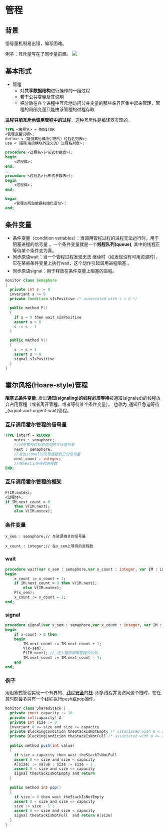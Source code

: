 
# 管程

## 背景

信号量机制易出错，编写困难。

例子：互斥量写在了同步量前面。
![](https://chillcharlie-img.oss-cn-hangzhou.aliyuncs.com/Screenshot%20from%202023-06-01%2010-02-05.png)

## 基本形式

- 管程
	- 对**共享数据结构**进行操作的一组过程
	- 若干公共变量及其说明
	- 把分散在各个进程中互斥地访问公共变量的那些临界区集中起来管理，管 程的局部变量只能由该管程的过程存取

**进程只能互斥地调用管程中的过程**，这种互斥性是编译器实现的。


``` pascal
TYPE <管程名> = MONITOR
<管程变量说明>;
define <（能被其他模块引用的）过程名列表>;
use <（要引用的模块外定义的）过程名列表>；

procedure <过程名>(<形式参数表>);
begin
	<过程体>；
end;
……
procedure <过程名>(<形式参数表>);
begin
	<过程体>；
end;

begin
	<管程的局部数据初始化语句>；
end;
```

## 条件变量

- 条件变量（condition variables）：当调用管程过程的进程无法运行时，用于阻塞进程的信号量 。一个条件变量就是一个**线程队列(queue)**, 其中的线程正等待某个条件变为真。
- 同步原语wait：当一个管程过程发现无法 继续时（如发现没有可用资源时），它在某些条件变量上执行wait，这个动作引起调用进程阻塞 。
- 同步原语signal：用于释放在条件变量上阻塞的进程。

```java
monitor class Semaphore
{
  private int s := 0
  invariant s >= 0
  private Condition sIsPositive /* associated with s > 0 */

  public method P()
  {
    if s = 0 then wait sIsPositive
    assert s > 0
    s := s - 1
  }

  public method V()
  {
    s := s + 1
    assert s > 0
    signal sIsPositive
  }
}
```



## 霍尔风格(Hoare-style)管程

**阻塞式条件变量**. 发出**通知(signaling)的线程必须等待**被通知(signaled)的线程放弃占用管程（或者离开管程，或者等待某个条件变量）。
也称为_通知且急迫等待_(signal-and-urgent-wait)管程。


### 互斥调用霍尔管程的信号量


```pascal
TYPE interf = RECORD
	mutex : semaphore;
	//调用管程过程前使用的互斥信号量
	next : semaphore; 
	//发出signal的进程挂起自己的信号量 
	next_count : integer; 
	//在next上等待的进程数
END;
```

### 互斥调用霍尔管程的框架

```pascal
P(IM.mutex);
<过程体>;
if IM.next_count > 0 
	then V(IM.next); 
	else V(IM.mutex);
```

### 条件变量

```
x_sem : semaphore;// 与资源相关的信号量

x_count : integer;// 在x_sem上等待的进程数
```

### wait

```pascal
procedure wait(var x_sem : semaphore,var x_count : integer, var IM : interf);
begin
	x_count := x_count + 1;
	if IM.next_count > 0 then V(IM.next); 
		else V(IM.mutex);
	P(x_sem);
	x_count := x_count – 1;
end;
```

### signal

```pascal
procedure signal(var x_sem : semaphore,var x_count : integer, var IM : interf);
begin
	if x-count > 0 then
	begin
		IM.next-count := IM.next-count + 1;
		V(x-sem);
		P(IM.next); // 进入等待调用管程的队列
		IM.next-count := IM.next-count - 1;
	end
end;
```

### 例子

用阻塞式管程实现一个有界的、[线程安全](https://zh.wikipedia.org/wiki/%E7%BA%BF%E7%A8%8B%E5%AE%89%E5%85%A8 "线程安全")的[栈](https://zh.wikipedia.org/wiki/%E5%A0%86%E6%A0%88 "堆栈"). 即多线程并发访问这个栈时，在任意时刻最多只有一个线程执行push或pop操作。

```java
monitor class SharedStack {
  private const capacity := 10
  private int[capacity] A
  private int size := 0
  invariant 0 <= size and size <= capacity
  private BlockingCondition theStackIsNotEmpty /* associated with 0 < size and size <= capacity */
  private BlockingCondition theStackIsNotFull /* associated with 0 <= size and size < capacity */
  
  public method push(int value)
  {
    if size = capacity then wait theStackIsNotFull
    assert 0 <= size and size < capacity
    A[size] := value ; size := size + 1
    assert 0 < size and size <= capacity
    signal theStackIsNotEmpty and return
  }
  
  public method int pop()
  {
    if size = 0 then wait theStackIsNotEmpty
    assert 0 < size and size <= capacity
    size := size - 1 ;
    assert 0 <= size and size < capacity
    signal theStackIsNotFull  and return A[size]
  }
}
```